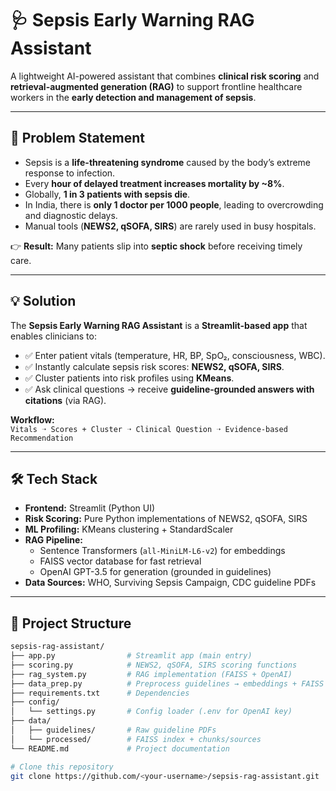 # 🩺 Sepsis Early Warning RAG Assistant

A lightweight AI-powered assistant that combines **clinical risk scoring** and **retrieval-augmented generation (RAG)** to support frontline healthcare workers in the **early detection and management of sepsis**.

---

## 🚨 Problem Statement

- Sepsis is a **life-threatening syndrome** caused by the body’s extreme response to infection.  
- Every **hour of delayed treatment increases mortality by ~8%**.  
- Globally, **1 in 3 patients with sepsis die**.  
- In India, there is **only 1 doctor per 1000 people**, leading to overcrowding and diagnostic delays.  
- Manual tools (**NEWS2, qSOFA, SIRS**) are rarely used in busy hospitals.  

👉 **Result:** Many patients slip into **septic shock** before receiving timely care.

---

## 💡 Solution

The **Sepsis Early Warning RAG Assistant** is a **Streamlit-based app** that enables clinicians to:

- ✅ Enter patient vitals (temperature, HR, BP, SpO₂, consciousness, WBC).  
- ✅ Instantly calculate sepsis risk scores: **NEWS2, qSOFA, SIRS**.  
- ✅ Cluster patients into risk profiles using **KMeans**.  
- ✅ Ask clinical questions → receive **guideline-grounded answers with citations** (via RAG).  

**Workflow:**  
`Vitals ➝ Scores + Cluster ➝ Clinical Question ➝ Evidence-based Recommendation`

---

## 🛠 Tech Stack

- **Frontend:** Streamlit (Python UI)  
- **Risk Scoring:** Pure Python implementations of NEWS2, qSOFA, SIRS  
- **ML Profiling:** KMeans clustering + StandardScaler  
- **RAG Pipeline:**  
  - Sentence Transformers (`all-MiniLM-L6-v2`) for embeddings  
  - FAISS vector database for fast retrieval  
  - OpenAI GPT-3.5 for generation (grounded in guidelines)  
- **Data Sources:** WHO, Surviving Sepsis Campaign, CDC guideline PDFs  

---

## 📂 Project Structure

```bash
sepsis-rag-assistant/
├── app.py                # Streamlit app (main entry)
├── scoring.py            # NEWS2, qSOFA, SIRS scoring functions
├── rag_system.py         # RAG implementation (FAISS + OpenAI)
├── data_prep.py          # Preprocess guidelines → embeddings + FAISS
├── requirements.txt      # Dependencies
├── config/
│   └── settings.py       # Config loader (.env for OpenAI key)
├── data/
│   ├── guidelines/       # Raw guideline PDFs
│   └── processed/        # FAISS index + chunks/sources
└── README.md             # Project documentation

# Clone this repository
git clone https://github.com/<your-username>/sepsis-rag-assistant.git